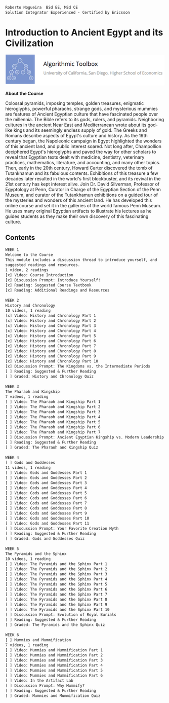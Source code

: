 ```
Roberto Nogueira  BSd EE, MSd CE
Solution Integrator Experienced - Certified by Ericsson
```

# Introduction to Ancient Egypt and its Civilization

![ebook_cover](images/algorithmic-toolbox.png)

**About the Course**

Colossal pyramids, imposing temples, golden treasures, enigmatic hieroglyphs, powerful pharaohs, strange gods, and mysterious mummies are features of Ancient Egyptian culture that have fascinated people over the millennia. The Bible refers to its gods, rulers, and pyramids. Neighboring cultures in the ancient Near East and Mediterranean wrote about its god-like kings and its seemingly endless supply of gold. The Greeks and Romans describe aspects of Egypt's culture and history. As the 19th century began, the Napoleonic campaign in Egypt highlighted the wonders of this ancient land, and public interest soared. Not long after, Champollion deciphered Egypt's hieroglyphs and paved the way for other scholars to reveal that Egyptian texts dealt with medicine, dentistry, veterinary practices, mathematics, literature, and accounting, and many other topics. Then, early in the 20th century, Howard Carter discovered the tomb of Tutankhamun and its fabulous contents. Exhibitions of this treasure a few decades later resulted in the world's first blockbuster, and its revival in the 21st century has kept interest alive. Join Dr. David Silverman, Professor of Egyptology at Penn, Curator in Charge of the Egyptian Section of the Penn Museum, and curator of the Tutankhamun exhibitions on a guided tour of the mysteries and wonders of this ancient land. He has developed this online course and set it in the galleries of the world famous Penn Museum. He uses many original Egyptian artifacts to illustrate his lectures as he guides students as they make their own discovery of this fascinating culture.

## Contents

```
WEEK 1
Welcome to the Course
This module includes a discussion thread to introduce yourself, and suggested readings and resources.  
1 video, 2 readings
[x] Video: Course Introduction
[x] Discussion Prompt: Introduce Yourself!
[x] Reading: Suggested Course Textbook
[x] Reading: Additional Readings and Resources

WEEK 2
History and Chronology
10 videos, 1 reading
[x] Video: History and Chronology Part 1
[x] Video: History and Chronology Part 2
[x] Video: History and Chronology Part 3
[x] Video: History and Chronology Part 4
[x] Video: History and Chronology Part 5
[x] Video: History and Chronology Part 6
[x] Video: History and Chronology Part 7
[x] Video: History and Chronology Part 8
[x] Video: History and Chronology Part 9
[x] Video: History and Chronology Part 10
[x] Discussion Prompt: The Kingdoms vs. the Intermediate Periods
[ ] Reading: Suggested & Further Reading
[ ] Graded: History and Chronology Quiz

WEEK 3
The Pharaoh and Kingship
7 videos, 1 reading
[ ] Video: The Pharaoh and Kingship Part 1
[ ] Video: The Pharaoh and Kingship Part 2
[ ] Video: The Pharaoh and Kingship Part 3
[ ] Video: The Pharaoh and Kingship Part 4
[ ] Video: The Pharaoh and Kingship Part 5
[ ] Video: The Pharaoh and Kingship Part 6
[ ] Video: The Pharaoh and Kingship Part 7
[ ] Discussion Prompt: Ancient Egyptian Kingship vs. Modern Leadership
[ ] Reading: Suggested & Further Reading
[ ] Graded: The Pharaoh and Kingship Quiz

WEEK 4
[ ] Gods and Goddesses
11 videos, 1 reading
[ ] Video: Gods and Goddesses Part 1
[ ] Video: Gods and Goddesses Part 2
[ ] Video: Gods and Goddesses Part 3
[ ] Video: Gods and Goddesses Part 4
[ ] Video: Gods and Goddesses Part 5
[ ] Video: Gods and Goddesses Part 6
[ ] Video: Gods and Goddesses Part 7
[ ] Video: Gods and Goddesses Part 8
[ ] Video: Gods and Goddesses Part 9
[ ] Video: Gods and Goddesses Part 10
[ ] Video: Gods and Goddesses Part 11
[ ] Discussion Prompt: Your Favorite Creation Myth
[ ] Reading: Suggested & Further Reading
[ ] Graded: Gods and Goddesses Quiz

WEEK 5
The Pyramids and the Sphinx
10 videos, 1 reading
[ ] Video: The Pyramids and the Sphinx Part 1
[ ] Video: The Pyramids and the Sphinx Part 2
[ ] Video: The Pyramids and the Sphinx Part 3
[ ] Video: The Pyramids and the Sphinx Part 4
[ ] Video: The Pyramids and the Sphinx Part 5
[ ] Video: The Pyramids and the Sphinx Part 6
[ ] Video: The Pyramids and the Sphinx Part 7
[ ] Video: The Pyramids and the Sphinx Part 8
[ ] Video: The Pyramids and the Sphinx Part 9
[ ] Video: The Pyramids and the Sphinx Part 10
[ ] Discussion Prompt: Evolution of Royal Burials
[ ] Reading: Suggested & Further Reading
[ ] Graded: The Pyramids and the Sphinx Quiz

WEEK 6
[ ] Mummies and Mummification
7 videos, 1 reading
[ ] Video: Mummies and Mummification Part 1
[ ] Video: Mummies and Mummification Part 2
[ ] Video: Mummies and Mummification Part 3
[ ] Video: Mummies and Mummification Part 4
[ ] Video: Mummies and Mummification Part 5
[ ] Video: Mummies and Mummification Part 6
[ ] Video: In the Artifact Lab
[ ] Discussion Prompt: Why Mummify?
[ ] Reading: Suggested & Further Reading
[ ] Graded: Mummies and Mummification Quiz
```


